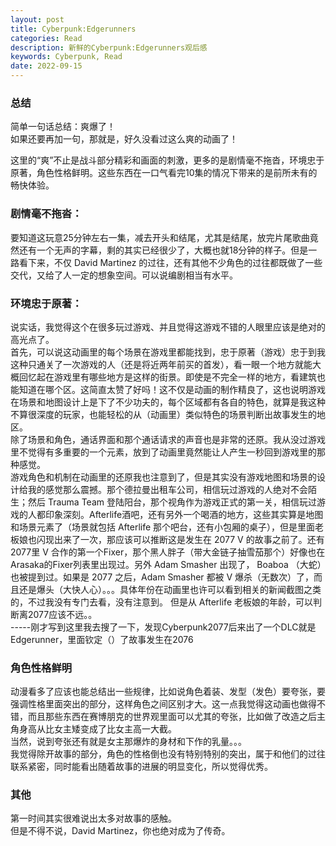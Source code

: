 ```yaml
---
layout: post
title: Cyberpunk:Edgerunners
categories: Read
description: 新鲜的Cyberpunk:Edgerunners观后感
keywords: Cyberpunk, Read
date: 2022-09-15
---
```


### 总结
简单一句话总结：爽爆了！    
如果还要再加一句，那就是，好久没看过这么爽的动画了！

这里的“爽”不止是战斗部分精彩和画面的刺激，更多的是剧情毫不拖沓，环境忠于原著，角色性格鲜明。这些东西在一口气看完10集的情况下带来的是前所未有的畅快体验。

### 剧情毫不拖沓：
要知道这玩意25分钟左右一集，减去开头和结尾，尤其是结尾，放完片尾歌曲竟然还有一个无声的字幕，剩的其实已经很少了，大概也就18分钟的样子。但是一路看下来，不仅 David Martinez 的过往，还有其他不少角色的过往都既做了一些交代，又给了人一定的想象空间。可以说编剧相当有水平。

### 环境忠于原著：
说实话，我觉得这个在很多玩过游戏、并且觉得这游戏不错的人眼里应该是绝对的高光点了。    
首先，可以说这动画里的每个场景在游戏里都能找到，忠于原著（游戏）忠于到我这种只通关了一次游戏的人（还是将近两年前买的首发），看一眼一个地方就能大概回忆起在游戏里有哪些地方是这样的街景。即使是不完全一样的地方，看建筑也能知道在哪个区。这简直太赞了好吗！这不仅是动画的制作精良了，这也说明游戏在场景和地图设计上是下了不少功夫的，每个区域都有各自的特色，就算是我这种不算很深度的玩家，也能轻松的从（动画里）类似特色的场景判断出故事发生的地区。    
除了场景和角色，通话界面和那个通话请求的声音也是非常的还原。我从没过游戏里不觉得有多重要的一个元素，放到了动画里竟然能让人产生一秒回到游戏里的那种感觉。    
游戏角色和机制在动画里的还原我也注意到了，但是其实没有游戏地图和场景的设计给我的感觉那么震撼。那个德拉曼出租车公司，相信玩过游戏的人绝对不会陌生；然后 Trauma Team 登陆阳台，那个视角作为游戏正式的第一关，相信玩过游戏的人都印象深刻。Afterlife酒吧，还有另外一个喝酒的地方，这些其实算是地图和场景元素了（场景就包括 Afterlife 那个吧台，还有小包厢的桌子），但是里面老板娘也闪现出来了一次，那应该可以推断这是发生在 2077 V 的故事之前了。还有2077里 V 合作的第一个Fixer，那个黑人胖子（带大金链子抽雪茄那个）好像也在Arasaka的Fixer列表里出现过。另外 Adam Smasher 出现了， Boaboa （大蛇）也被提到过。如果是 2077 之后，Adam Smasher 都被 V 爆杀（无数次）了，而且还是爆头（大快人心）。。。具体年份在动画里也许可以看到相关的新闻截图之类的，不过我没有专门去看，没有注意到。 但是从 Afterlife 老板娘的年龄，可以判断离2077应该不远。。     
-----刚才写到这里我去搜了一下，发现Cyberpunk2077后来出了一个DLC就是Edgerunner，里面钦定（）了故事发生在2076

### 角色性格鲜明
动漫看多了应该也能总结出一些规律，比如说角色着装、发型（发色）要夸张，要强调性格里面突出的部分，这样角色之间区别才大。这一点我觉得这动画也做得不错，而且那些东西在赛博朋克的世界观里面可以尤其的夸张，比如做了改造之后主角身高从比女主矮变成了比女主高一大截。   
当然，说到夸张还有就是女主那爆炸的身材和下作的乳量。。。   
我觉得除开故事的部分，角色的性格倒也没有特别特别的突出，属于和他们的过往联系紧密，同时能看出随着故事的进展的明显变化，所以觉得优秀。

### 其他
第一时间其实很难说出太多对故事的感触。   
但是不得不说，David Martinez，你也绝对成为了传奇。
